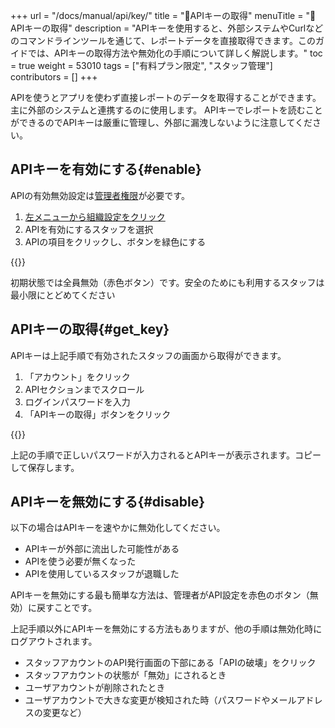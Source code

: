 +++
url = "/docs/manual/api/key/"
title = "🔑APIキーの取得"
menuTitle = "🔑APIキーの取得"
description = "APIキーを使用すると、外部システムやCurlなどのコマンドラインツールを通じて、レポートデータを直接取得できます。このガイドでは、APIキーの取得方法や無効化の手順について詳しく解説します。"
toc = true
weight = 53010
tags = ["有料プラン限定", "スタッフ管理"]
contributors = []
+++

APIを使うとアプリを使わず直接レポートのデータを取得することができます。
主に外部のシステムと連携するのに使用します。
APIキーでレポートを読むことができるのでAPIキーは厳重に管理し、外部に漏洩しないように注意してください。

## APIキーを有効にする{#enable}

APIの有効無効設定は[管理者権限](/docs/setup/staff-global/rank/)が必要です。

1. [左メニューから組織設定をクリック](/docs/setup/staff-global/rank/#rootSettingBtn)
2. APIを有効にするスタッフを選択
3. APIの項目をクリックし、ボタンを緑色にする

{{<icatch filename="img/enable-api" msg="スタッフごとにAPIキーの利用を許可・禁止にできます。初期状態では全スタッフが「禁止」です">}}

初期状態では全員無効（赤色ボタン）です。安全のためにも利用するスタッフは最小限にとどめてください

## APIキーの取得{#get_key}

APIキーは上記手順で有効されたスタッフの画面から取得ができます。

1. 「アカウント」をクリック
2. APIセクションまでスクロール
3. ログインパスワードを入力
4. 「APIキーの取得」ボタンをクリック

{{<icatch filename="img/apikeyGet" msg="APIキーを取得するには再認証のためログインパスワードの入力が必要です">}}

上記の手順で正しいパスワードが入力されるとAPIキーが表示されます。コピーして保存します。

## APIキーを無効にする{#disable}

以下の場合はAPIキーを速やかに無効化してください。

- APIキーが外部に流出した可能性がある
- APIを使う必要が無くなった
- APIを使用しているスタッフが退職した

APIキーを無効にする最も簡単な方法は、管理者がAPI設定を赤色のボタン（無効）に戻すことです。

上記手順以外にAPIキーを無効にする方法もありますが、他の手順は無効化時にログアウトされます。

- スタッフアカウントのAPI発行画面の下部にある「APIの破壊」をクリック
- スタッフアカウントの状態が「無効」にされるとき
- ユーザアカウントが削除されたとき
- ユーザアカウントで大きな変更が検知された時（パスワードやメールアドレスの変更など）
